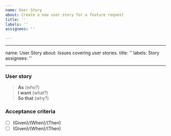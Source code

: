 ```yaml
---
name: User Story
about: Create a new user story for a feature request
title: ''
labels: ''
assignees: ''

---
```


---
name: User Story
about: Issues covering user stories.
title: ''
labels: Story
assignees: ''

---

### User story

> **As** (who?)    
**I want** (what?)    
**So that** (why?)

### Acceptance criteria

- [ ] (Given)/(When)/(Then)
- [ ] (Given)/(When)/(Then)
